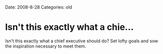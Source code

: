 Date: 2008-8-28
Categories: old

# Isn't this exactly what a chie...

Isn't this exactly what a chief executive should do? Set lofty goals and sow the inspiration necessary to meet them.
